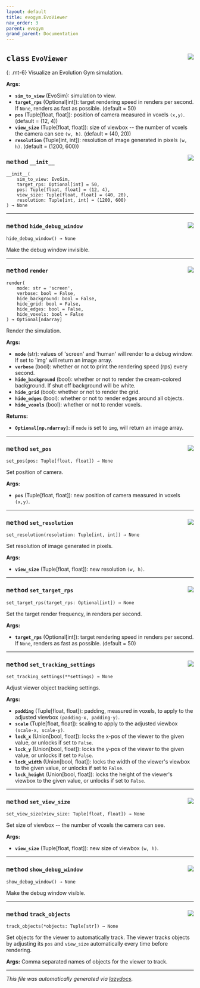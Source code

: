 ```yaml
---
layout: default
title: evogym.EvoViewer
nav_order: 3
parent: evogym
grand_parent: Documentation
---
```


<!-- markdownlint-disable -->

<!-- <a href="https://github.com/EvolutionGym/evogym/blob/main/evogym/viewer.py#L0"><img align="right" style="float:right;" src="https://img.shields.io/badge/-source-cccccc?style=flat-square"></a>

# <kbd>module</kbd> `viewer`






--- -->



## <kbd>class</kbd> `EvoViewer` <a href="https://github.com/EvolutionGym/evogym/blob/main/evogym/viewer.py#L10"><img align="right" style="float:right;" src="https://img.shields.io/badge/-source-cccccc?style=flat-square"></a>
{: .mt-6}
Visualize an Evolution Gym simulation. 



**Args:**
 
 - <b>`sim_to_view`</b> (EvoSim):  simulation to view.  
 - <b>`target_rps`</b> (Optional[int]):  target rendering speed in renders per second. If `None`, renders as fast as possible. (default = 50) 
 - <b>`pos`</b> (Tuple[float, float]):  position of camera measured in voxels `(x,y)`. (default = (12, 4)) 
 - <b>`view_size`</b> (Tuple[float, float]):  size of viewbox -- the number of voxels the camera can see `(w, h)`. (default = (40, 20))  
 - <b>`resolution`</b> (Tuple[int, int]):  resolution of image generated in pixels `(w, h)`. (default = (1200, 600)) 

<a href="https://github.com/EvolutionGym/evogym/blob/main/evogym/viewer.py#L21"><img align="right" style="float:right;" src="https://img.shields.io/badge/-source-cccccc?style=flat-square"></a>

### <kbd>method</kbd> `__init__`

```
__init__(
    sim_to_view: EvoSim,
    target_rps: Optional[int] = 50,
    pos: Tuple[float, float] = (12, 4),
    view_size: Tuple[float, float] = (40, 20),
    resolution: Tuple[int, int] = (1200, 600)
) → None
```








---



### <kbd>method</kbd> `hide_debug_window` <a href="https://github.com/EvolutionGym/evogym/blob/main/evogym/viewer.py#L130"><img align="right" style="float:right;" src="https://img.shields.io/badge/-source-cccccc?style=flat-square"></a>

```
hide_debug_window() → None
```

Make the debug window invisible. 

---



### <kbd>method</kbd> `render` <a href="https://github.com/EvolutionGym/evogym/blob/main/evogym/viewer.py#L190"><img align="right" style="float:right;" src="https://img.shields.io/badge/-source-cccccc?style=flat-square"></a>

```
render(
    mode: str = 'screen',
    verbose: bool = False,
    hide_background: bool = False,
    hide_grid: bool = False,
    hide_edges: bool = False,
    hide_voxels: bool = False
) → Optional[ndarray]
```

Render the simulation. 



**Args:**
 
 - <b>`mode`</b> (str):  values of 'screen' and 'human' will render to a debug window. If set to 'img' will return an image array. 
 - <b>`verbose`</b> (bool):  whether or not to print the rendering speed (rps) every second. 
 - <b>`hide_background`</b> (bool):  whether or not to render the cream-colored background. If shut off background will be white. 
 - <b>`hide_grid`</b> (bool):  whether or not to render the grid. 
 - <b>`hide_edges`</b> (bool):  whether or not to render edges around all objects. 
 - <b>`hide_voxels`</b> (bool):  whether or not to render voxels. 



**Returns:**
 
 - <b>`Optional[np.ndarray]`</b>:  if `mode` is set to `img`, will return an image array. 

---



### <kbd>method</kbd> `set_pos` <a href="https://github.com/EvolutionGym/evogym/blob/main/evogym/viewer.py#L53"><img align="right" style="float:right;" src="https://img.shields.io/badge/-source-cccccc?style=flat-square"></a>

```
set_pos(pos: Tuple[float, float]) → None
```

Set position of camera. 



**Args:**
 
 - <b>`pos`</b> (Tuple[float, float]):  new position of camera measured in voxels `(x,y)`. 

---



### <kbd>method</kbd> `set_resolution` <a href="https://github.com/EvolutionGym/evogym/blob/main/evogym/viewer.py#L92"><img align="right" style="float:right;" src="https://img.shields.io/badge/-source-cccccc?style=flat-square"></a>

```
set_resolution(resolution: Tuple[int, int]) → None
```

Set resolution of image generated in pixels. 



**Args:**
 
 - <b>`view_size`</b> (Tuple[float, float]):  new resolution `(w, h)`. 

---



### <kbd>method</kbd> `set_target_rps` <a href="https://github.com/EvolutionGym/evogym/blob/main/evogym/viewer.py#L110"><img align="right" style="float:right;" src="https://img.shields.io/badge/-source-cccccc?style=flat-square"></a>

```
set_target_rps(target_rps: Optional[int]) → None
```

Set the target render frequency, in renders per second. 



**Args:**
 
 - <b>`target_rps`</b> (Optional[int]):  target rendering speed in renders per second. If `None`, renders as fast as possible. (default = 50) 

---



### <kbd>method</kbd> `set_tracking_settings` <a href="https://github.com/EvolutionGym/evogym/blob/main/evogym/viewer.py#L146"><img align="right" style="float:right;" src="https://img.shields.io/badge/-source-cccccc?style=flat-square"></a>

```
set_tracking_settings(**settings) → None
```

Adjust viewer object tracking settings. 



**Args:**
 
 - <b>`padding`</b> (Tuple[float, float]):  padding, measured in voxels, to apply to the adjusted viewbox `(padding-x, padding-y)`. 
 - <b>`scale`</b> (Tuple[float, float]):  scaling to apply to the adjusted viewbox `(scale-x, scale-y)`. 
 - <b>`lock_x`</b> (Union[bool, float]):  locks the x-pos of the viewer to the given value, or unlocks if set to `False`.  
 - <b>`lock_y`</b> (Union[bool, float]):  locks the y-pos of the viewer to the given value, or unlocks if set to `False`.  
 - <b>`lock_width`</b> (Union[bool, float]):  locks the width of the viewer's viewbox to the given value, or unlocks if set to `False`.  
 - <b>`lock_height`</b> (Union[bool, float]):  locks the height of the viewer's viewbox to the given value, or unlocks if set to `False`.  

---



### <kbd>method</kbd> `set_view_size` <a href="https://github.com/EvolutionGym/evogym/blob/main/evogym/viewer.py#L72"><img align="right" style="float:right;" src="https://img.shields.io/badge/-source-cccccc?style=flat-square"></a>

```
set_view_size(view_size: Tuple[float, float]) → None
```

Set size of viewbox -- the number of voxels the camera can see. 



**Args:**
 
 - <b>`view_size`</b> (Tuple[float, float]):  new size of viewbox `(w, h)`. 

---



### <kbd>method</kbd> `show_debug_window` <a href="https://github.com/EvolutionGym/evogym/blob/main/evogym/viewer.py#L123"><img align="right" style="float:right;" src="https://img.shields.io/badge/-source-cccccc?style=flat-square"></a>

```
show_debug_window() → None
```

Make the debug window visible. 

---



### <kbd>method</kbd> `track_objects` <a href="https://github.com/EvolutionGym/evogym/blob/main/evogym/viewer.py#L137"><img align="right" style="float:right;" src="https://img.shields.io/badge/-source-cccccc?style=flat-square"></a>

```
track_objects(*objects: Tuple[str]) → None
```

Set objects for the viewer to automatically track. The viewer tracks objects by adjusting its `pos` and `view_size` automatically every time before rendering. 



**Args:**
  Comma separated names of objects for the viewer to track. 




---

_This file was automatically generated via [lazydocs](https://github.com/ml-tooling/lazydocs)._
